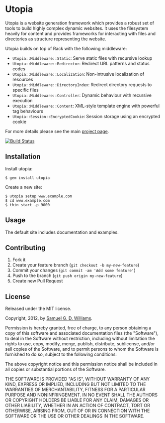 # Utopia

Utopia is a website generation framework which provides a robust set of tools
to build highly complex dynamic websites. It uses the filesystem heavily for
content and provides frameworks for interacting with files and directories as
structure representing the website.

Utopia builds on top of Rack with the following middleware:

* `Utopia::Middleware::Static`: Serve static files with recursive lookup
* `Utopia::Middleware::Redirector`: Redirect URL patterns and status codes
* `Utopia::Middleware::Localization`: Non-intrusive localization of resources
* `Utopia::Middleware::DirectoryIndex`: Redirect directory requests to specific files
* `Utopia::Middleware::Controller`: Dynamic behaviour with recursive execution
* `Utopia::Middleware::Content`: XML-style template engine with powerful tag behaviours
* `Utopia::Session::EncryptedCookie`: Session storage using an encrypted cookie

For more details please see the main [project page][1].

[1]: http://www.oriontransfer.co.nz/gems/utopia

[![Build Status](https://secure.travis-ci.org/ioquatix/utopia.png)](http://travis-ci.org/ioquatix/utopia)

## Installation

Install utopia:

    $ gem install utopia

Create a new site:

	$ utopia setup www.example.com
	$ cd www.example.com
	$ thin start -p 9000

## Usage

The default site includes documentation and examples.

## Contributing

1. Fork it
2. Create your feature branch (`git checkout -b my-new-feature`)
3. Commit your changes (`git commit -am 'Add some feature'`)
4. Push to the branch (`git push origin my-new-feature`)
5. Create new Pull Request

## License

Released under the MIT license.

Copyright, 2012, by [Samuel G. D. Williams](http://www.codeotaku.com/samuel-williams).

Permission is hereby granted, free of charge, to any person obtaining a copy
of this software and associated documentation files (the "Software"), to deal
in the Software without restriction, including without limitation the rights
to use, copy, modify, merge, publish, distribute, sublicense, and/or sell
copies of the Software, and to permit persons to whom the Software is
furnished to do so, subject to the following conditions:

The above copyright notice and this permission notice shall be included in
all copies or substantial portions of the Software.

THE SOFTWARE IS PROVIDED "AS IS", WITHOUT WARRANTY OF ANY KIND, EXPRESS OR
IMPLIED, INCLUDING BUT NOT LIMITED TO THE WARRANTIES OF MERCHANTABILITY,
FITNESS FOR A PARTICULAR PURPOSE AND NONINFRINGEMENT. IN NO EVENT SHALL THE
AUTHORS OR COPYRIGHT HOLDERS BE LIABLE FOR ANY CLAIM, DAMAGES OR OTHER
LIABILITY, WHETHER IN AN ACTION OF CONTRACT, TORT OR OTHERWISE, ARISING FROM,
OUT OF OR IN CONNECTION WITH THE SOFTWARE OR THE USE OR OTHER DEALINGS IN
THE SOFTWARE.
